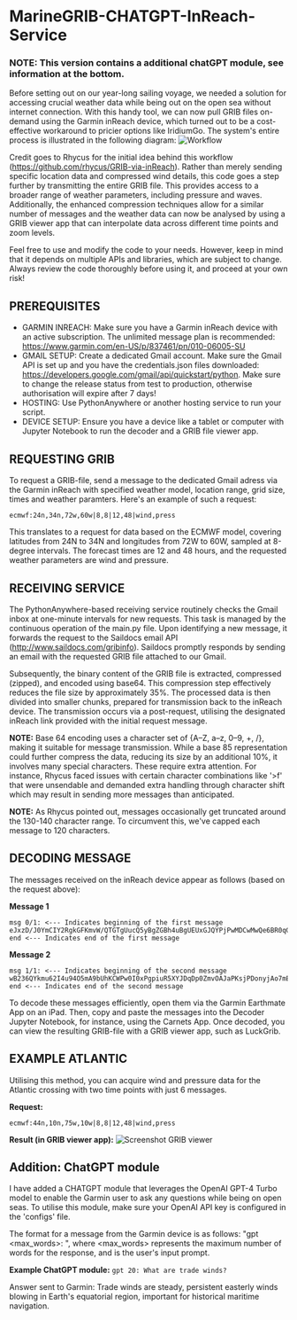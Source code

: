 # MarineGRIB-CHATGPT-InReach-Service

### NOTE: This version contains a additional chatGPT module, see information at the bottom.

Before setting out on our year-long sailing voyage, we needed a solution for accessing crucial weather data while being out on the open sea without internet connection. With this handy tool, we can now pull GRIB files on-demand using the Garmin inReach device, which turned out to be a cost-effective workaround to pricier options like IridiumGo. The system's entire process is illustrated in the following diagram:
![Workflow](images/workflow_diagram.jpg)

Credit goes to Rhycus for the initial idea behind this workflow (https://github.com/rhycus/GRIB-via-inReach). Rather than merely sending specific location data and compressed wind details, this code goes a step further by transmitting the entire GRIB file. This provides access to a broader range of weather parameters, including pressure and waves. Additionally, the enhanced compression techniques allow for a similar number of messages and the weather data can now be analysed by using a GRIB viewer app that can interpolate data across different time points and zoom levels.

Feel free to use and modify the code to your needs. However, keep in mind that it depends on multiple APIs and libraries, which are subject to change. Always review the code thoroughly before using it, and proceed at your own risk!


## PREREQUISITES

- GARMIN INREACH: Make sure you have a Garmin inReach device with an active subscription. The unlimited message plan is recommended: https://www.garmin.com/en-US/p/837461/pn/010-06005-SU
- GMAIL SETUP: Create a dedicated Gmail account. Make sure the Gmail API is set up and you have the credentials.json files downloaded: https://developers.google.com/gmail/api/quickstart/python. Make sure to change the release status from test to production, otherwise authorisation will expire after 7 days!
- HOSTING: Use PythonAnywhere or another hosting service to run your script.
- DEVICE SETUP: Ensure you have a device like a tablet or computer with Jupyter Notebook to run the decoder and a GRIB file viewer app.


## REQUESTING GRIB

To request a GRIB-file, send a message to the dedicated Gmail adress via the Garmin inReach with specified weather model, location range, grid size, times and weather paramters. Here's an example of such a request:

```ecmwf:24n,34n,72w,60w|8,8|12,48|wind,press```

This translates to a request for data based on the ECMWF model, covering latitudes from 24N to 34N and longitudes from 72W to 60W, sampled at 8-degree intervals. The forecast times are 12 and 48 hours, and the requested weather parameters are wind and pressure.


## RECEIVING SERVICE

The PythonAnywhere-based receiving service routinely checks the Gmail inbox at one-minute intervals for new requests. This task is managed by the continuous operation of the main.py file. Upon identifying a new message, it forwards the request to the Saildocs email API (http://www.saildocs.com/gribinfo). Saildocs promptly responds by sending an email with the requested GRIB file attached to our Gmail.

Subsequently, the binary content of the GRIB file is extracted, compressed (zipped), and encoded using base64. This compression step effectively reduces the file size by approximately 35%. The processed data is then divided into smaller chunks, prepared for transmission back to the inReach device. The transmission occurs via a post-request, utilising the designated inReach link provided with the initial request message.

**NOTE:** Base 64 encoding uses a character set of {A–Z, a–z, 0–9, +, /}, making it suitable for message transmission. While a base 85 representation could further compress the data, reducing its size by an additional 10%, it involves many special characters. These require extra attention. For instance, Rhycus faced issues with certain character combinations like '>f' that were unsendable and demanded extra handling through character shift which may result in sending more messages than anticipated.

**NOTE:** As Rhycus pointed out, messages occasionally get truncated around the 130-140 character range. To circumvent this, we've capped each message to 120 characters.


## DECODING MESSAGE

The messages received on the inReach device appear as follows (based on the request above):

**Message 1**
```
msg 0/1: <--- Indicates beginning of the first message
eJxzD/J0YmCIY2RgkGFKmvW/QTGTgUucQ5yBgZGBh4uBgUEUxGJQYPjPwMDCwMwQe6BR0qGBYY5Dw+4GeQd5BwcGMBBjYWA45Fx+jV3uZOtdi80Mdvu4FcyB
end <--- Indicates end of the first message
```

**Message 2**
```
msg 1/1: <--- Indicates beginning of the second message
wB236QYkmu62I4u94O5mA9bUhKCWPw0I0xPgpiuR5XYJDqDp0ZmvOAJaPKsjPDonyjAo7mEgYD4JroeYr1/FoZPsla2rF7Zisi3DUrD5AIClUBs=
end <--- Indicates end of the second message
```

To decode these messages efficiently, open them via the Garmin Earthmate App on an iPad. Then, copy and paste the messages into the Decoder Jupyter Notebook, for instance, using the Carnets App. Once decoded, you can view the resulting GRIB-file with a GRIB viewer app, such as LuckGrib.


## EXAMPLE ATLANTIC
Utilising this method, you can acquire wind and pressure data for the Atlantic crossing with two time points with just 6 messages.

**Request:**

```ecmwf:44n,10n,75w,10w|8,8|12,48|wind,press```


**Result (in GRIB viewer app):**
![Screenshot GRIB viewer](images/screenshot_grib_viewer.jpg)



## Addition: ChatGPT module

I have added a CHATGPT module that leverages the OpenAI GPT-4 Turbo model to enable the Garmin user to ask any questions while being on open seas. To utilise this module, make sure your OpenAI API key is configured in the 'configs' file.

The format for a message from the Garmin device is as follows: "gpt <max_words>: <prompt>", where <max_words> represents the maximum number of words for the response, and <prompt> is the user's input prompt.

**Example ChatGPT module:**
```gpt 20: What are trade winds?```

Answer sent to Garmin: Trade winds are steady, persistent easterly winds blowing in Earth's equatorial region, important for historical maritime navigation.


